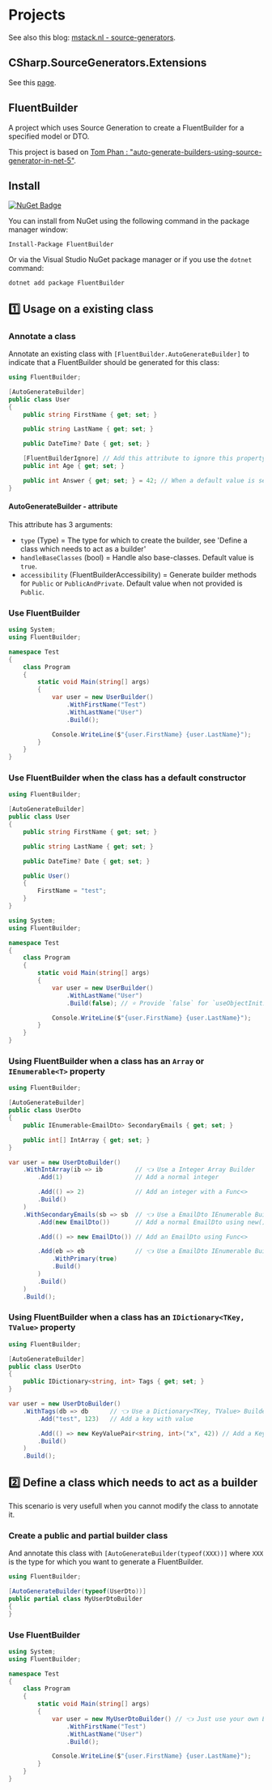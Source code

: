 # Projects

See also this blog: [mstack.nl - source-generators](https://mstack.nl/blog/20210801-source-generators).

## CSharp.SourceGenerators.Extensions
See this [page](https://github.com/StefH/FluentBuilder/tree/main/src-extensions).

## FluentBuilder
A project which uses Source Generation to create a FluentBuilder for a specified model or DTO.

This project is based on [Tom Phan : "auto-generate-builders-using-source-generator-in-net-5"](https://justsimplycode.com/2020/12/06/auto-generate-builders-using-source-generator-in-net-5/).

## Install
[![NuGet Badge](https://buildstats.info/nuget/FluentBuilder)](https://www.nuget.org/packages/FluentBuilder)

You can install from NuGet using the following command in the package manager window:

`Install-Package FluentBuilder`

Or via the Visual Studio NuGet package manager or if you use the `dotnet` command:

`dotnet add package FluentBuilder`

## :one: Usage on a existing class
### Annotate a class
Annotate an existing class with `[FluentBuilder.AutoGenerateBuilder]` to indicate that a FluentBuilder should be generated for this class:
``` c#
using FluentBuilder;

[AutoGenerateBuilder]
public class User
{
    public string FirstName { get; set; }

    public string LastName { get; set; }

    public DateTime? Date { get; set; }

    [FluentBuilderIgnore] // Add this attribute to ignore this property when generating a FluentBuilder.
    public int Age { get; set; }

    public int Answer { get; set; } = 42; // When a default value is set, this value is also set as default in the FluentBuilder.
}
```

#### AutoGenerateBuilder - attribute

This attribute has 3 arguments:
- `type` (Type) = The type for which to create the builder, see 'Define a class which needs to act as a builder'
- `handleBaseClasses` (bool) = Handle also base-classes. Default value is `true`.
- `accessibility` (FluentBuilderAccessibility) = Generate builder methods for `Public` or `PublicAndPrivate`. Default value when not provided is `Public`.

### Use FluentBuilder
``` c#
using System;
using FluentBuilder;

namespace Test
{
    class Program
    {
        static void Main(string[] args)
        {
            var user = new UserBuilder()
                .WithFirstName("Test")
                .WithLastName("User")
                .Build();

            Console.WriteLine($"{user.FirstName} {user.LastName}");
        }
    }
}
```

### Use FluentBuilder when the class has a default constructor
``` c#
using FluentBuilder;

[AutoGenerateBuilder]
public class User
{
    public string FirstName { get; set; }

    public string LastName { get; set; }

    public DateTime? Date { get; set; }

    public User()
    {
        FirstName = "test";
    }
}
```

``` c#
using System;
using FluentBuilder;

namespace Test
{
    class Program
    {
        static void Main(string[] args)
        {
            var user = new UserBuilder()
                .WithLastName("User")
                .Build(false); // ⭐ Provide `false` for `useObjectInitializer` here.

            Console.WriteLine($"{user.FirstName} {user.LastName}");
        }
    }
}
```

### Using FluentBuilder when a class has an `Array` or `IEnumerable<T>` property
``` c#
using FluentBuilder;

[AutoGenerateBuilder]
public class UserDto
{
    public IEnumerable<EmailDto> SecondaryEmails { get; set; }

    public int[] IntArray { get; set; }
}
```

``` c#
var user = new UserDtoBuilder()
    .WithIntArray(ib => ib         // 👈 Use a Integer Array Builder
        .Add(1)                    // Add a normal integer

        .Add(() => 2)              // Add an integer with a Func<>
        .Build()
    )
    .WithSecondaryEmails(sb => sb  // 👈 Use a EmailDto IEnumerable Builder
        .Add(new EmailDto())       // Add a normal EmailDto using new() constructor

        .Add(() => new EmailDto()) // Add an EmailDto using Func<>

        .Add(eb => eb              // 👈 Use a EmailDto IEnumerable Builder to add an EmailDto
            .WithPrimary(true)
            .Build()
        )
        .Build()
    )
    .Build();
```

### Using FluentBuilder when a class has an `IDictionary<TKey, TValue>` property
``` c#
using FluentBuilder;

[AutoGenerateBuilder]
public class UserDto
{
    public IDictionary<string, int> Tags { get; set; }
}
```

``` c#
var user = new UserDtoBuilder()
    .WithTags(db => db      // 👈 Use a Dictionary<TKey, TValue> Builder
        .Add("test", 123)   // Add a key with value

        .Add(() => new KeyValuePair<string, int>("x", 42)) // Add a KeyValuePair with a Func<>
        .Build()
    )
    .Build();
```

## :two: Define a class which needs to act as a builder
This scenario is very usefull when you cannot modify the class to annotate it.

### Create a public and partial builder class
And annotate this class with `[AutoGenerateBuilder(typeof(XXX))]` where `XXX` is the type for which you want to generate a FluentBuilder.
``` c#
using FluentBuilder;

[AutoGenerateBuilder(typeof(UserDto))]
public partial class MyUserDtoBuilder
{
}
```

### Use FluentBuilder
``` c#
using System;
using FluentBuilder;

namespace Test
{
    class Program
    {
        static void Main(string[] args)
        {
            var user = new MyUserDtoBuilder() // 👈 Just use your own Builder
                .WithFirstName("Test")
                .WithLastName("User")
                .Build();

            Console.WriteLine($"{user.FirstName} {user.LastName}");
        }
    }
}
```